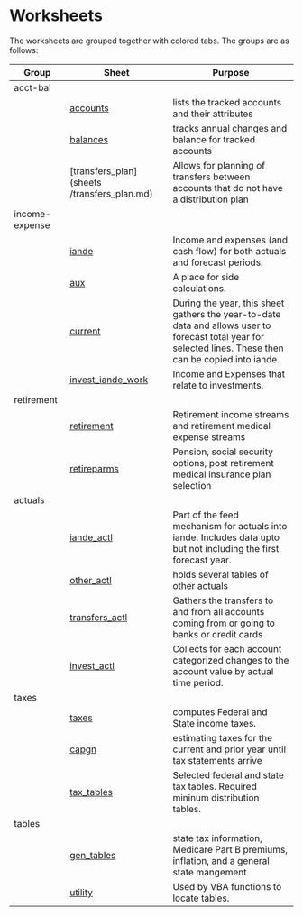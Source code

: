 # Worksheets

  The worksheets are grouped together with colored tabs.  The groups are as follows:
  
|Group|Sheet|Purpose|
|---|---|---|
|acct-bal|
||[accounts](sheets/accounts.md)|lists the tracked accounts and their attributes|
||[balances](sheets/balances.md)|tracks annual changes and balance for tracked accounts|
||[transfers_plan](sheets     /transfers_plan.md)|Allows for planning of transfers between accounts that do not have a distribution plan|
|income-expense|
||[iande](sheets/iande.md)|Income and expenses (and cash flow) for both actuals and forecast periods.
||[aux](sheets/aux.md)|A place for side calculations.|
||[current](sheets/current.md)|During the year, this sheet gathers the year-to-date data and allows user to forecast total year for selected lines. These then can be copied into iande.|
||[invest_iande_work](sheets/invest_iande_work.md)|Income and Expenses that relate to investments.|
|retirement|
||[retirement](sheets/retirement.md)|Retirement income streams and retirement medical expense streams|
||[retireparms](sheets/retireparms.md)|Pension, social security options, post retirement medical insurance plan selection|
|actuals|
||[iande_actl](sheets/iande_actl.md)|Part of the feed mechanism for actuals into iande. Includes data upto but not including the first forecast year.
||[other_actl](sheets/other_actl.md)|holds several tables of other actuals
||[transfers_actl](sheets/transfers_actl.md)|Gathers the transfers to and from all accounts coming from or going to banks or credit cards|
||[invest_actl](sheets/invest_actl.md)|Collects for each account categorized changes to the account value by actual time period.|
|taxes|
||[taxes](sheets/taxes.md)|computes Federal and State income taxes.|
||[capgn](sheets/cap_gain.md)|estimating taxes for the current and prior year until tax statements arrive|
||[tax_tables](sheets/tax_tables.md)|Selected federal and state tax tables.  Required mininum distribution tables.
|tables|
||[gen_tables](./sheets/gen_tables.md)|state tax information, Medicare Part B premiums, inflation, and a general state mangement|
||[utility](./sheets/utility.md)|Used by VBA functions to locate tables.

